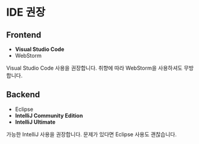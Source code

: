 # IDE 권장

## Frontend

- **Visual Studio Code**
- WebStorm

Visual Studio Code 사용을 권장합니다. 취향에 따라 WebStorm을 사용하셔도 무방합니다.

## Backend

- Eclipse
- **IntelliJ Community Edition**
- **IntelliJ Ultimate**

가능한 IntelliJ 사용을 권장합니다. 문제가 있다면 Eclipse 사용도 괜찮습니다.
